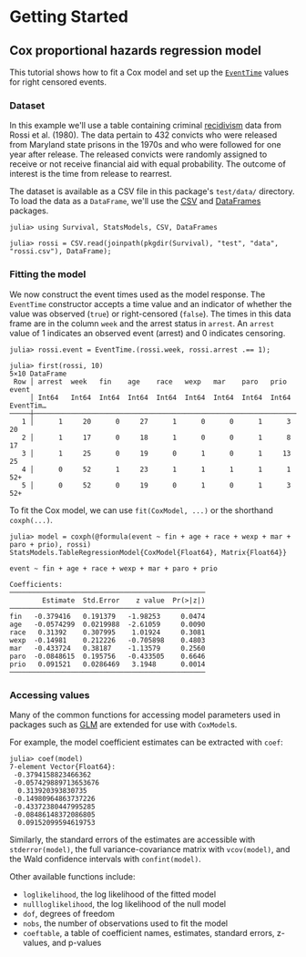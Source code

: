 # Getting Started

## Cox proportional hazards regression model

This tutorial shows how to fit a Cox model and set up the [`EventTime`](@ref)
values for right censored events.

### Dataset

In this example we'll use a table containing criminal
[recidivism](https://en.wikipedia.org/wiki/Recidivism) data from Rossi et al. (1980).
The data pertain to 432 convicts who were released from Maryland state prisons
in the 1970s and who were followed for one year after release.
The released convicts were randomly assigned to receive or not receive financial aid
with equal probability.
The outcome of interest is the time from release to rearrest.

The dataset is available as a CSV file in this package's `test/data/` directory.
To load the data as a `DataFrame`, we'll use the [CSV](https://github.com/JuliaData/CSV.jl)
and [DataFrames](https://github.com/JuliaData/DataFrames.jl) packages.

```julia-repl
julia> using Survival, StatsModels, CSV, DataFrames

julia> rossi = CSV.read(joinpath(pkgdir(Survival), "test", "data", "rossi.csv"), DataFrame);
```

### Fitting the model

We now construct the event times used as the model response.
The `EventTime` constructor accepts a time value and an indicator of whether the value
was observed (`true`) or right-censored (`false`).
The times in this data frame are in the column `week` and the arrest status in `arrest`.
An `arrest` value of 1 indicates an observed event (arrest) and 0 indicates censoring.

```julia-repl
julia> rossi.event = EventTime.(rossi.week, rossi.arrest .== 1);

julia> first(rossi, 10)
5×10 DataFrame
 Row │ arrest  week   fin    age    race   wexp   mar    paro   prio   event
     │ Int64   Int64  Int64  Int64  Int64  Int64  Int64  Int64  Int64  EventTim…
─────┼───────────────────────────────────────────────────────────────────────────
   1 │      1     20      0     27      1      0      0      1      3  20
   2 │      1     17      0     18      1      0      0      1      8  17
   3 │      1     25      0     19      0      1      0      1     13  25
   4 │      0     52      1     23      1      1      1      1      1  52+
   5 │      0     52      0     19      0      1      0      1      3  52+
```

To fit the Cox model, we can use `fit(CoxModel, ...)` or the shorthand `coxph(...)`.

```julia-repl
julia> model = coxph(@formula(event ~ fin + age + race + wexp + mar + paro + prio), rossi)
StatsModels.TableRegressionModel{CoxModel{Float64}, Matrix{Float64}}

event ~ fin + age + race + wexp + mar + paro + prio

Coefficients:
────────────────────────────────────────────────
        Estimate  Std.Error    z value  Pr(>|z|)
────────────────────────────────────────────────
fin   -0.379416   0.191379   -1.98253     0.0474
age   -0.0574299  0.0219988  -2.61059     0.0090
race   0.31392    0.307995    1.01924     0.3081
wexp  -0.14981    0.212226   -0.705898    0.4803
mar   -0.433724   0.38187    -1.13579     0.2560
paro  -0.0848615  0.195756   -0.433505    0.6646
prio   0.091521   0.0286469   3.1948      0.0014
────────────────────────────────────────────────
```

### Accessing values

Many of the common functions for accessing model parameters used in packages such as
[GLM](https://github.com/JuliaStats/GLM.jl) are extended for use with `CoxModel`s.

For example, the model coefficient estimates can be extracted with `coef`:

```julia-repl
julia> coef(model)
7-element Vector{Float64}:
 -0.3794158823466362
 -0.057429889713653676
  0.313920393830735
 -0.14980964863737226
 -0.43372380447995285
 -0.08486148372086805
  0.09152099594619753
```

Similarly, the standard errors of the estimates are accessible with `stderror(model)`,
the full variance-covariance matrix with `vcov(model)`, and the Wald confidence 
intervals with `confint(model)`. 

Other available functions include:
- `loglikelihood`, the log likelihood of the fitted model
- `nullloglikelihood`, the log likelihood of the null model
- `dof`, degrees of freedom
- `nobs`, the number of observations used to fit the model
- `coeftable`, a table of coefficient names, estimates, standard errors, z-values, and p-values
